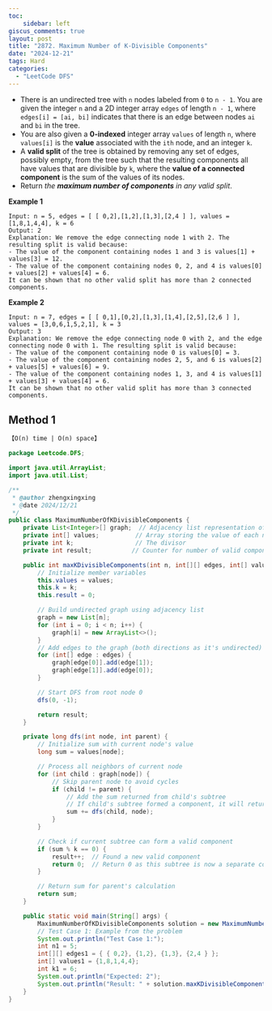```yaml
---
toc:
    sidebar: left
giscus_comments: true
layout: post
title: "2872. Maximum Number of K-Divisible Components"
date: "2024-12-21"
tags: Hard
categories:
  - "LeetCode DFS"
---
```


- There is an undirected tree with `n` nodes labeled from `0` to `n - 1`. You are given the integer `n` and a 2D integer array `edges` of length `n - 1`, where `edges[i] = [ai, bi]` indicates that there is an edge between nodes `ai` and `bi` in the tree.
- You are also given a **0-indexed** integer array `values` of length `n`, where `values[i]` is the **value** associated with the `ith` node, and an integer `k`.
- A **valid split** of the tree is obtained by removing any set of edges, possibly empty, from the tree such that the resulting components all have values that are divisible by `k`, where the **value of a connected component** is the sum of the values of its nodes.
- Return *the **maximum number of components** in any valid split*.


**Example 1**

```
Input: n = 5, edges = [ [ 0,2],[1,2],[1,3],[2,4 ] ], values = [1,8,1,4,4], k = 6
Output: 2
Explanation: We remove the edge connecting node 1 with 2. The resulting split is valid because:
- The value of the component containing nodes 1 and 3 is values[1] + values[3] = 12.
- The value of the component containing nodes 0, 2, and 4 is values[0] + values[2] + values[4] = 6.
It can be shown that no other valid split has more than 2 connected components.
```

**Example 2**

```
Input: n = 7, edges = [ [ 0,1],[0,2],[1,3],[1,4],[2,5],[2,6 ] ], values = [3,0,6,1,5,2,1], k = 3
Output: 3
Explanation: We remove the edge connecting node 0 with 2, and the edge connecting node 0 with 1. The resulting split is valid because:
- The value of the component containing node 0 is values[0] = 3.
- The value of the component containing nodes 2, 5, and 6 is values[2] + values[5] + values[6] = 9.
- The value of the component containing nodes 1, 3, and 4 is values[1] + values[3] + values[4] = 6.
It can be shown that no other valid split has more than 3 connected components.
```

## Method 1

```tex
【O(n) time | O(n) space】
```

```java
package Leetcode.DFS;

import java.util.ArrayList;
import java.util.List;

/**
 * @author zhengxingxing
 * @date 2024/12/21
 */
public class MaximumNumberOfKDivisibleComponents {
    private List<Integer>[] graph;  // Adjacency list representation of the tree
    private int[] values;          // Array storing the value of each node
    private int k;                 // The divisor
    private int result;           // Counter for number of valid components

    public int maxKDivisibleComponents(int n, int[][] edges, int[] values, int k) {
        // Initialize member variables
        this.values = values;
        this.k = k;
        this.result = 0;

        // Build undirected graph using adjacency list
        graph = new List[n];
        for (int i = 0; i < n; i++) {
            graph[i] = new ArrayList<>();
        }
        // Add edges to the graph (both directions as it's undirected)
        for (int[] edge : edges) {
            graph[edge[0]].add(edge[1]);
            graph[edge[1]].add(edge[0]);
        }

        // Start DFS from root node 0
        dfs(0, -1);

        return result;
    }

    private long dfs(int node, int parent) {
        // Initialize sum with current node's value
        long sum = values[node];

        // Process all neighbors of current node
        for (int child : graph[node]) {
            // Skip parent node to avoid cycles
            if (child != parent) {
                // Add the sum returned from child's subtree
                // If child's subtree formed a component, it will return 0
                sum += dfs(child, node);
            }
        }

        // Check if current subtree can form a valid component
        if (sum % k == 0) {
            result++;  // Found a new valid component
            return 0;  // Return 0 as this subtree is now a separate component
        }

        // Return sum for parent's calculation
        return sum;
    }

    public static void main(String[] args) {
        MaximumNumberOfKDivisibleComponents solution = new MaximumNumberOfKDivisibleComponents();
        // Test Case 1: Example from the problem
        System.out.println("Test Case 1:");
        int n1 = 5;
        int[][] edges1 = { { 0,2}, {1,2}, {1,3}, {2,4 } };
        int[] values1 = {1,8,1,4,4};
        int k1 = 6;
        System.out.println("Expected: 2");
        System.out.println("Result: " + solution.maxKDivisibleComponents(n1, edges1, values1, k1));
    }
}

```





